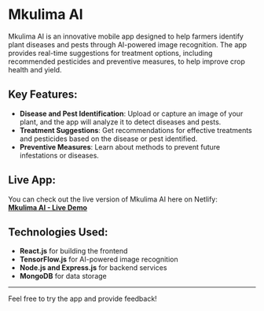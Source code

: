 # Mkulima AI

Mkulima AI is an innovative mobile app designed to help farmers identify plant diseases and pests through AI-powered image recognition. The app provides real-time suggestions for treatment options, including recommended pesticides and preventive measures, to help improve crop health and yield.

## Key Features:
- **Disease and Pest Identification**: Upload or capture an image of your plant, and the app will analyze it to detect diseases and pests.
- **Treatment Suggestions**: Get recommendations for effective treatments and pesticides based on the disease or pest identified.
- **Preventive Measures**: Learn about methods to prevent future infestations or diseases.

## Live App:
You can check out the live version of Mkulima AI here on Netlify:  
[**Mkulima AI - Live Demo**](https://mkulima-ai.netlify.app/)

## Technologies Used:
- **React.js** for building the frontend
- **TensorFlow.js** for AI-powered image recognition
- **Node.js and Express.js** for backend services
- **MongoDB** for data storage

---

Feel free to try the app and provide feedback!
